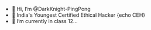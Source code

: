 - 👋 Hi, I’m @DarkKnight-PingPong
- 👀 India's Youngest Certified Ethical Hacker {echo CEH}
- 🌱 I’m currently in class 12...

<!---
DarkKnight-PingPong/DarkKnight-PingPong is a ✨ special ✨ repository because its `README.md` (this file) appears on your GitHub profile.
You can click the Preview link to take a look at your changes.
--->
